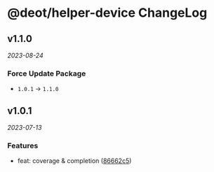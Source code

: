 # @deot/helper-device ChangeLog

## v1.1.0

_2023-08-24_

### Force Update Package

- `1.0.1` -> `1.1.0`

## v1.0.1

_2023-07-13_

### Features

- feat: coverage & completion ([86662c5](https://github.com/deot/helper/commit/86662c577eb47595a919c1c6acb47b60bba55ef0))
